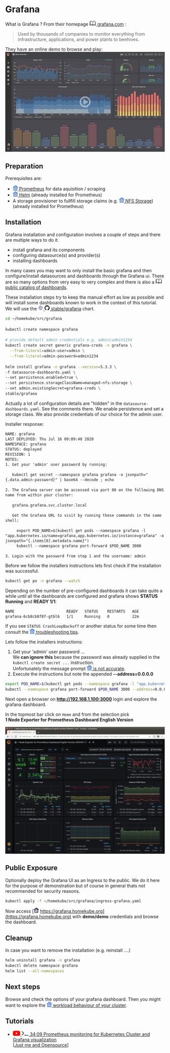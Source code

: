 # Grafana

What is Grafana ? From their homepage 
[![](images/ico/book_16.png) grafana.com](https://grafana.com) :  

> Used by thousands of companies to monitor everything from infrastructure, applications, and power plants to beehives.

They have an online demo to browse and play:
[![](images/3rd-party/grafana-play.png)](https://play.grafana.com)

## Preparation

Prerequisites are: 
- ![](images/ico/color/homekube_16.png)[ Prometheus](prometheus.md) for data aquisition / scraping
- ![](images/ico/color/homekube_16.png)[ Helm](helm.md) (already installed for Prometheus)
- A storage provisioner to fullfill storage claims (e.g. 
![](images/ico/color/homekube_16.png)[ NFS Storage](nfs.md)) (already installed for Prometheus)

## Installation

Grafana installation and configuration involves a couple of steps and there are multiple ways to do it.

- install grafana and its components
- configuring datasource(s) and provider(s)
- installing dashboards

In many cases you may want to only install the basic grafana and then configure/install datasources and dashboards
through the Grafana ui. There are so many options from very easy to very complex and there is also a 
[![](images/ico/book_16.png) public catalog of dashboards](https://grafana.com/grafana/dashboards).

These installation steps try to keep the manual effort as low as possible and 
will install some dashboards known to work in the context of this tutorial. We will use the
[![](images/ico/color/helm_16.png) ![](images/ico/github_16.png) stable/grafana](https://github.com/helm/charts/tree/master/stable/grafana)
chart.

```bash
cd ~/homekube/src/grafana

kubectl create namespace grafana

# provide default admin credentials e.g. admin/admin1234
kubectl create secret generic grafana-creds -n grafana \
  --from-literal=admin-user=admin \
  --from-literal=admin-password=admin1234

helm install grafana -n grafana --version=5.3.3 \
-f datasource-dashboards.yaml \
--set persistence.enabled=true \
--set persistence.storageClassName=managed-nfs-storage \
--set admin.existingSecret=grafana-creds \
stable/grafana
```

Actually a lot of configuration details are "hidden" in the `datasource-dashboards.yaml`. See the comments there.
We enable persistence and set a storage class. We also provide credentials of our choice for the admin user. 

Installer response:

```text
NAME: grafana
LAST DEPLOYED: Thu Jul 16 09:09:40 2020
NAMESPACE: grafana
STATUS: deployed
REVISION: 1
NOTES:
1. Get your 'admin' user password by running:

   kubectl get secret --namespace grafana grafana -o jsonpath="{.data.admin-password}" | base64 --decode ; echo

2. The Grafana server can be accessed via port 80 on the following DNS name from within your cluster:

   grafana.grafana.svc.cluster.local

   Get the Grafana URL to visit by running these commands in the same shell:

     export POD_NAME=$(kubectl get pods --namespace grafana -l "app.kubernetes.io/name=grafana,app.kubernetes.io/instance=grafana" -o jsonpath="{.items[0].metadata.name}")
     kubectl --namespace grafana port-forward $POD_NAME 3000

3. Login with the password from step 1 and the username: admin
```

Before we follow the installers instructions lets first check if the installation was successful.
```bash
kubectl get po -n grafana --watch
```
Depending on the number of pre-configured dashboards it can take quite a while 
until all the dashboards are configured and grafana shows **STATUS Running** and **READY 1/1**:
 
```text
NAME                       READY   STATUS    RESTARTS   AGE
grafana-6cb8cb8f8f-gtbl6   1/1     Running   0          22m
```
If you see `STATUS CrashLoopBackoff` or another status for some time then consult the
![](images/ico/color/homekube_16.png)[ troubleshooting tips](grafana-notes.md#troubleshooting).

Lets follow the installers instructions:
1) Get your 'admin' user password ...  
We **can ignore this** because the password was already supplied in the `kubectl create secret ...` instruction.  
Unfortunately the message prompt 
![](images/ico/color/homekube_16.png)[ is not accurate](grafana-notes.md#installation-response-message).
2) Execute the instructions but note the appended **--address=0.0.0.0**   
```bash
export POD_NAME=$(kubectl get pods --namespace grafana -l "app.kubernetes.io/name=grafana,app.kubernetes.io/instance=grafana" -o jsonpath="{.items[0].metadata.name}")
kubectl --namespace grafana port-forward $POD_NAME 3000 --address=0.0.0.0
```  
Next open a browser on **http://192.168.1.100:3000** login and explore the grafana dashboard.

In the topmost bar click on `Home` and from the selection pick  
**1 Node Exporter for Prometheus Dashboard English Version**

!["1 Node Exporter for Prometheus Dashboard English Version"](images/grafana-node-exporter.png)

## Public Exposure

Optionally deploy the Grafana UI as an Ingress to the public. We do it here for the purpose of demonstration but of course 
in general thats not recommended for security reasons.

```bash
kubectl apply -f ~/homekube/src/grafana/ingress-grafana.yaml
```

Now access 
[![](images/ico/color/homekube_link_16.png) https://grafana.homekube.org](https://grafana.homekube.org)
with **demo/demo** credentials and browse the dashboard.

## Cleanup

In case you want to remove the installation (e.g. reinstall ....)

```bash
helm uninstall grafana -n grafana
kubectl delete namespace grafana
helm list --all-namespaces
```

## Next steps

Browse and check the options of your grafana dashboard. Then you might want to explore the 
![](images/ico/color/homekube_16.png)[ workload behaviour of your cluster](workload-testing.md).

## Tutorials

 - [![](images/ico/color/youtube_16.png) ![](images/ico/terminal_16.png) 34:09 Prometheus monitoring for Kubernetes Cluster and Grafana visualization](https://www.youtube.com/watch?v=CmPdyvgmw-A)  
 [[Just me and Opensource](https://www.youtube.com/channel/UC6VkhPuCCwR_kG0GExjoozg)] 
